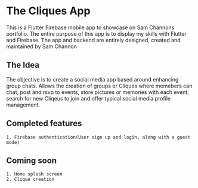 # The Cliques App

This is a Flutter Firebase mobile app to showcase on Sam Channons portfolio. The entire purpose of this app is to display my skills with Flutter and Firebase. The app and backend are entirely designed, created and maintained by Sam Channon

## The Idea

The objective is to create a social media app based around enhancing group chats. Allows the creation of groups or Cliques where memebers can chat, post and rsvp to events, store pictures or memories with each event, search for new Cliqeus to join and offer typical social media profile management.

## Completed features
    1. Firebase authentication(User sign up and login, along with a guest mode)

## Coming soon
    1. Home splash screen
    2. Clique creation
    


